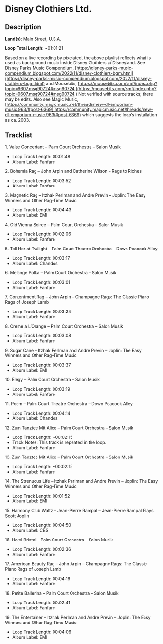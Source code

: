 # Disney Clothiers Ltd.

## Description

**Land(s)**: Main Street, U.S.A.

**Loop Total Length**: ~01:01:21

Based on a live recording by pixelated, the above playlist reflects what is used as background music inside Disney Clothiers at Disneyland. See Disney Parks Music Compendium, [https://disney-parks-music-compendium.blogspot.com/2022/11/disney-clothiers-bgm.html](https://disney-parks-music-compendium.blogspot.com/2022/11/disney-clothiers-bgm.html) and Mousebits, [https://mousebits.com/smf/index.php?topic=9607.msg90724#msg90724.](https://mousebits.com/smf/index.php?topic=9607.msg90724#msg90724.) Not verified with source tracks; there may be edits. Also see Magic Music, [https://community.magicmusic.net/threads/new-dl-emporium-music.963/#post-6369](https://community.magicmusic.net/threads/new-dl-emporium-music.963/#post-6369) which suggests the loop’s installation as ca. 2003.

## Tracklist

1\. Valse Concertant – Palm Court Orchestra – Salon Musik

- Loop Track Length: 00:01:48
- Album Label: Fanfare

2\. Bohemia Rag – John Arpin and Catherine Wilson – Rags to Riches

- Loop Track Length: 00:03:52
- Album Label: Fanfare

3\. Magnetic Rag – Itzhak Perlman and Andre Previn – Joplin: The Easy Winners and Other Rag-Time Music

- Loop Track Length: 00:04:43
- Album Label: EMI

4\. Old Vienna Soiree – Palm Court Orchestra – Salon Musik

- Loop Track Length: 00:02:06
- Album Label: Fanfare

5\. Tell Her at Twilight – Palm Court Theatre Orchestra – Down Peacock Alley

- Loop Track Length: 00:03:17
- Album Label: Chandos

6\. Melange Polka – Palm Court Orchestra – Salon Musik

- Loop Track Length: 00:03:01
- Album Label: Fanfare

7\. Contentment Rag – John Arpin – Champagne Rags: The Classic Piano Rags of Joseph Lamb

- Loop Track Length: 00:03:24
- Album Label: Fanfare

8\. Creme a L’Orange – Palm Court Orchestra – Salon Musik

- Loop Track Length: 00:03:08
- Album Label: Fanfare

9\. Sugar Cane – Itzhak Perlman and Andre Previn – Joplin: The Easy Winners and Other Rag-Time Music

- Loop Track Length: 00:03:37
- Album Label: EMI

10\. Elegy – Palm Court Orchestra – Salon Musik

- Loop Track Length: 00:03:19
- Album Label: Fanfare

11\. Poem – Palm Court Theatre Orchestra – Down Peacock Alley

- Loop Track Length: 00:04:14
- Album Label: Chandos

12\. Zum Tanztee Mit Alice – Palm Court Orchestra – Salon Musik

- Loop Track Length: ~00:02:15
- Track Notes: This track is repeated in the loop.
- Album Label: Fanfare

13\. Zum Tanztee Mit Alice – Palm Court Orchestra – Salon Musik

- Loop Track Length: ~00:02:15
- Album Label: Fanfare

14\. The Strenuous Life – Itzhak Perlman and Andre Previn – Joplin: The Easy Winners and Other Rag-Time Music

- Loop Track Length: 00:01:52
- Album Label: EMI

15\. Harmony Club Waltz – Jean-Pierre Rampal – Jean-Pierre Rampal Plays Scott Joplin

- Loop Track Length: 00:04:50
- Album Label: CBS

16\. Hotel Bristol – Palm Court Orchestra – Salon Musik

- Loop Track Length: 00:02:36
- Album Label: Fanfare

17\. American Beauty Rag – John Arpin – Champagne Rags: The Classic Piano Rags of Joseph Lamb

- Loop Track Length: 00:04:16
- Album Label: Fanfare

18\. Petite Ballerina – Palm Court Orchestra – Salon Musik

- Loop Track Length: 00:02:41
- Album Label: Fanfare

19\. The Entertainer – Itzhak Perlman and Andre Previn – Joplin: The Easy Winners and Other Rag-Time Music

- Loop Track Length: 00:04:06
- Album Label: EMI
